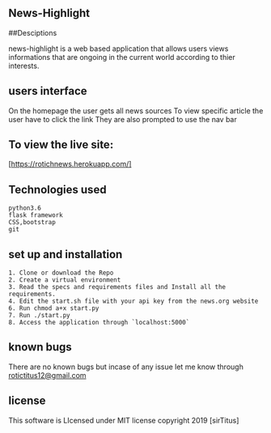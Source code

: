 ##           News-Highlight
##Desciptions

news-highlight is a web based application that allows users views informations that are ongoing in the current world according to thier interests.

## users interface
On the homepage the user gets all news sources
To view specific article the user have to click the link
They are also prompted to use the nav bar

## To view the live site:

 [https://rotichnews.herokuapp.com/]

## Technologies used

```
python3.6
flask framework
CSS,bootstrap
git

```
## set up and installation

```
1. Clone or download the Repo
2. Create a virtual environment
3. Read the specs and requirements files and Install all the requirements.
4. Edit the start.sh file with your api key from the news.org website   
6. Run chmod a+x start.py
7. Run ./start.py
8. Access the application through `localhost:5000`

```

## known bugs

There are no known bugs but incase of any issue let me know through rotictitus12@gmail.com

## license

This software is LIcensed under MIT license copyright 2019 [sirTitus]
